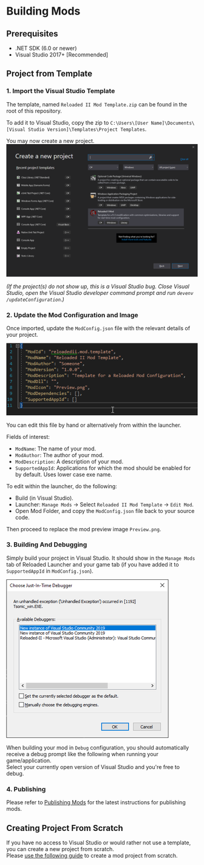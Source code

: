 # Building Mods

## Prerequisites

- .NET SDK (6.0 or newer)  
- Visual Studio 2017+ [Recommended]  

## Project from Template

### 1. Import the Visual Studio Template
The template, named `Reloaded II Mod Template.zip` can be found in the root of this repository.

To add it to Visual Studio, copy the zip to `C:\Users\[User Name]\Documents\[Visual Studio Version]\Templates\Project Templates`. 

You may now create a new project.
![New Project](./Images/NewProject.png)

*(If the project(s) do not show up, this is a Visual Studio bug. Close Visual Studio, open the Visual Studio developer command prompt and run `devenv /updateConfiguration`.)*

### 2. Update the Mod Configuration and Image

Once imported, update the `ModConfig.json` file with the relevant details of your project. 

![Config](./Images/JsonFile.png)

You can edit this file by hand or alternatively from within the launcher.  

Fields of interest:  
- `ModName`: The name of your mod.  
- `ModAuthor`: The author of your mod.  
- `ModDescription`: A description of your mod.  
- `SupportedAppId`: Applications for which the mod should be enabled for by default. Uses lower case exe name.  

To edit within the launcher, do the following:  
- Build (in Visual Studio).  
- Launcher: `Manage Mods` -> Select `Reloaded II Mod Template` -> `Edit Mod`.  
- Open Mod Folder, and copy the `ModConfig.json` file back to your source code.  

Then proceed to replace the mod preview image `Preview.png`.

### 3. Building And Debugging

Simply build your project in Visual Studio. It should show in the `Manage Mods` tab of Reloaded Launcher and your game tab (if you have added it to `SupportedAppId` in `ModConfig.json`).  
 
![Debugger Launch](./Images/DebuggerLaunch.png)

When building your mod in `Debug` configuration, you should automatically receive a debug prompt like the following when running your game/application.   
Select your currently open version of Visual Studio and you're free to debug.  

### 4. Publishing

Please refer to [Publishing Mods](`./PublishingMods.md`) for the latest instructions for publishing mods.

## Creating Project From Scratch 

If you have no access to Visual Studio or would rather not use a template, you can create a new project from scratch.  
Please [use the following guide](./ProjectFromScratch.md) to create a mod project from scratch.  
